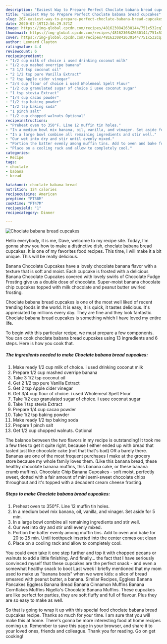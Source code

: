 ```yaml
---
description: "Easiest Way to Prepare Perfect Choclate babana bread cupcakes"
title: "Easiest Way to Prepare Perfect Choclate babana bread cupcakes"
slug: 267-easiest-way-to-prepare-perfect-choclate-babana-bread-cupcakes
date: 2020-07-19T12:56:29.571Z
image: https://img-global.cpcdn.com/recipes/4816230842630144/751x532cq70/choclate-babana-bread-cupcakes-recipe-main-photo.jpg
thumbnail: https://img-global.cpcdn.com/recipes/4816230842630144/751x532cq70/choclate-babana-bread-cupcakes-recipe-main-photo.jpg
cover: https://img-global.cpcdn.com/recipes/4816230842630144/751x532cq70/choclate-babana-bread-cupcakes-recipe-main-photo.jpg
author: Leonard Clayton
ratingvalue: 4.4
reviewcount: 6
recipeingredient:
- "1/2 cup milk of choice i used drinking coconut milk"
- "1/2 cup mashed overripe banana"
- "3 1/2 tsp coconut oil"
- "2 1/2 tsp pure Vanilla Extract"
- "2 tsp Apple cider vinegar"
- "3/4 cup flour of choice i used Wholemeal Spelt Flour"
- "1/2 cup granulated sugar of choice i usee coconut sugar"
- "1 tsp stevia Extract"
- "1/4 cup cacao powder"
- "1/2 tsp baking powder"
- "1/2 tsp baking soda"
- "1 pinch salt"
- "1/2 cup chopped walnuts Optional"
recipeinstructions:
- "Preheat oven to 350°F. Line 12 muffin tin holes."
- "In a medium bowl mix banana, oil, vanilla, and vinager. Set aside for 5 min."
- "In a large bowl combine all remaining ingredients and stir well."
- "Our wet into dry and stir until evenly mixed."
- "Portion the batter evenly among muffin tins. Add to oven and bake for 20 to 25 min. Until toothpuck inserted into the center comes out clean"
- "Place on a cooling rack and allow to completely cool."
categories:
- Recipe
tags:
- choclate
- babana
- bread

katakunci: choclate babana bread 
nutrition: 124 calories
recipecuisine: American
preptime: "PT38M"
cooktime: "PT47M"
recipeyield: "1"
recipecategory: Dinner

---
```



![Choclate babana bread cupcakes](https://img-global.cpcdn.com/recipes/4816230842630144/751x532cq70/choclate-babana-bread-cupcakes-recipe-main-photo.jpg)

Hello everybody, it is me, Dave, welcome to my recipe site. Today, I'm gonna show you how to make a distinctive dish, choclate babana bread cupcakes. It is one of my favorites food recipes. This time, I will make it a bit unique. This will be really delicious.

Banana Chocolate Cupcakes have a lovely chocolate banana flavor with a texture that is soft and moist. Each cupcake is frosted with a delicious Banana Chocolate Cupcakes covered with lovely swirls of Chocolate Fudge Frosting give us a double dose of chocolate. Super-moist banana chocolate chip cupcakes topped with milk chocolate and peanut butter swirled frosting.

Choclate babana bread cupcakes is one of the most well liked of recent trending foods in the world. It is easy, it is quick, it tastes delicious. It's appreciated by millions every day. They are fine and they look fantastic. Choclate babana bread cupcakes is something which I have loved my entire life.


To begin with this particular recipe, we must prepare a few components. You can cook choclate babana bread cupcakes using 13 ingredients and 6 steps. Here is how you cook that.

##### The ingredients needed to make Choclate babana bread cupcakes:

1. Make ready 1/2 cup milk of choice. i used drinking coconut milk
1. Prepare 1/2 cup mashed overripe banana
1. Take 3 1/2 tsp coconut oil
1. Get 2 1/2 tsp pure Vanilla Extract
1. Get 2 tsp Apple cider vinegar
1. Get 3/4 cup flour of choice. i used Wholemeal Spelt Flour
1. Take 1/2 cup granulated sugar of choice. i usee coconut sugar
1. Take 1 tsp stevia Extract
1. Prepare 1/4 cup cacao powder
1. Take 1/2 tsp baking powder
1. Make ready 1/2 tsp baking soda
1. Prepare 1 pinch salt
1. Get 1/2 cup chopped walnuts. Optional


The balance between the two flavors in my recipe is outstanding! It took me a few tries to get it quite right, because I either ended up with bread that tasted just like chocolate cake (not that that&#39;s bad) OR a barely there. Bananas are one of the most frequent purchases I make at the grocery store because my whole family loves them. (Like this banana bread, these healthy chocolate banana muffins, this banana cake, or these banana crumb muffins). Chocolate Chip Banana Cupcakes - soft moist, perfectly sweet, dotted with a fair amount of mini semi-sweet chocolate chips throughout and it&#39;s topped with a decadent cream cheese frosting. 

##### Steps to make Choclate babana bread cupcakes:

1. Preheat oven to 350°F. Line 12 muffin tin holes.
1. In a medium bowl mix banana, oil, vanilla, and vinager. Set aside for 5 min.
1. In a large bowl combine all remaining ingredients and stir well.
1. Our wet into dry and stir until evenly mixed.
1. Portion the batter evenly among muffin tins. Add to oven and bake for 20 to 25 min. Until toothpuck inserted into the center comes out clean
1. Place on a cooling rack and allow to completely cool.


You could even take it one step further and top it with chopped pecans or walnuts to add a little finishing. And finally… the fact that I have seriously convinced myself that these cupcakes are the perfect snack - and even a somewhat healthy snack to boot Last week I briefly mentioned that my mom used to make us &#34;banana boats&#34; when we were kids: a slice of bread smeared with peanut butter, a banana. Similar Recipes, Eggless Banana Pancakes Eggless Banana Bread Banana Cinnamon Muffins Banana Cornflakes Muffins Nigella&#39;s Chocolate Banana Muffins. These cupcakes are like perfect for parties, they are soft fluffy and full of flavour. Plus they are so easy to make as well. 

So that is going to wrap it up with this special food choclate babana bread cupcakes recipe. Thanks so much for your time. I am sure that you will make this at home. There's gonna be more interesting food at home recipes coming up. Remember to save this page in your browser, and share it to your loved ones, friends and colleague. Thank you for reading. Go on get cooking!
